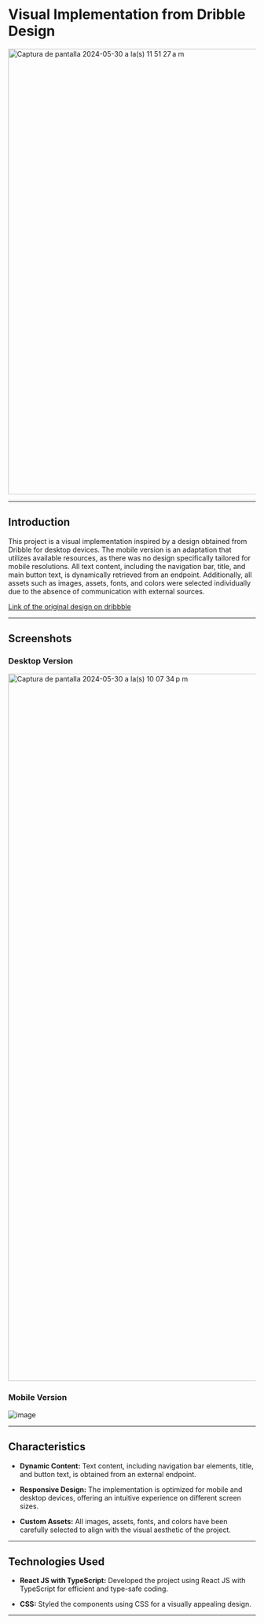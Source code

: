 # Visual Implementation from Dribble Design

<img width="907" alt="Captura de pantalla 2024-05-30 a la(s) 11 51 27 a m" src="https://github.com/lessly-zuniga/octo-website-/assets/51216464/2c5c82c6-05cc-430d-b26e-73d506c480b4">

---

## Introduction

This project is a visual implementation inspired by a design obtained from Dribble for desktop devices. The mobile version is an adaptation that utilizes available resources, as there was no design specifically tailored for mobile resolutions. All text content, including the navigation bar, title, and main button text, is dynamically retrieved from an endpoint. Additionally, all assets such as images, assets, fonts, and colors were selected individually due to the absence of communication with external sources.

[Link of the original design on dribbble](https://dribbble.com/shots/19125909-Octo-Website)

---
## Screenshots

### Desktop Version
<img width="1440" alt="Captura de pantalla 2024-05-30 a la(s) 10 07 34 p m" src="https://github.com/lessly-zuniga/octo-website-/assets/51216464/b25bd222-a184-48fa-9d8a-d15a0c8ba0aa">


### Mobile Version
![image](https://github.com/lessly-zuniga/octo-website-/assets/51216464/e3c97095-4bf9-4014-90dc-6c6f5d9ce9d1)


---
## Characteristics

- **Dynamic Content:** Text content, including navigation bar elements, title, and button text, is obtained from an external endpoint.

- **Responsive Design:** The implementation is optimized for mobile and desktop devices, offering an intuitive experience on different screen sizes.

- **Custom Assets:** All images, assets, fonts, and colors have been carefully selected to align with the visual aesthetic of the project.

---

## Technologies Used

- **React JS with TypeScript:** Developed the project using React JS with TypeScript for efficient and type-safe coding.

- **CSS:** Styled the components using CSS for a visually appealing design.

---

